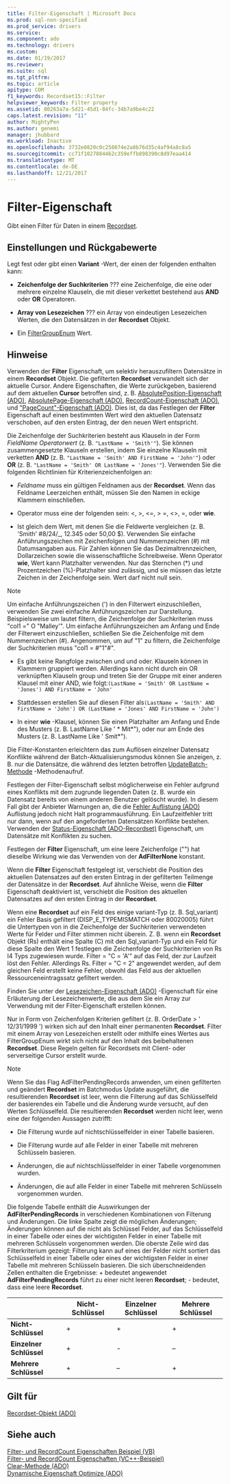 ```yaml
---
title: Filter-Eigenschaft | Microsoft Docs
ms.prod: sql-non-specified
ms.prod_service: drivers
ms.service: 
ms.component: ado
ms.technology: drivers
ms.custom: 
ms.date: 01/19/2017
ms.reviewer: 
ms.suite: sql
ms.tgt_pltfrm: 
ms.topic: article
apitype: COM
f1_keywords: Recordset15::Filter
helpviewer_keywords: Filter property
ms.assetid: 80263a7a-5d21-45d1-84fc-34b7a9be4c22
caps.latest.revision: "11"
author: MightyPen
ms.author: genemi
manager: jhubbard
ms.workload: Inactive
ms.openlocfilehash: 3732e0820c0c258074e2a8b76d35c4af94a8c8a5
ms.sourcegitcommit: cc71f1027884462c359effb898390c8d97eaa414
ms.translationtype: MT
ms.contentlocale: de-DE
ms.lasthandoff: 12/21/2017
---
```

# <a name="filter-property"></a>Filter-Eigenschaft
Gibt einen Filter für Daten in einem [Recordset](../../../ado/reference/ado-api/recordset-object-ado.md).  
  
## <a name="settings-and-return-values"></a>Einstellungen und Rückgabewerte  
 Legt fest oder gibt einen **Variant** -Wert, der einen der folgenden enthalten kann:  
  
-   **Zeichenfolge der Suchkriterien** ??? eine Zeichenfolge, die eine oder mehrere einzelne Klauseln, die mit dieser verkettet bestehend aus **AND** oder **OR** Operatoren.  
  
-   **Array von Lesezeichen** ??? ein Array von eindeutigen Lesezeichen Werten, die den Datensätzen in der **Recordset** Objekt.  
  
-   Ein [FilterGroupEnum](../../../ado/reference/ado-api/filtergroupenum.md) Wert.  
  
## <a name="remarks"></a>Hinweise  
 Verwenden der **Filter** Eigenschaft, um selektiv herauszufiltern Datensätze in einem **Recordset** Objekt. Die gefilterten **Recordset** verwandelt sich der aktuelle Cursor. Andere Eigenschaften, die Werte zurückgeben, basierend auf dem aktuellen **Cursor** betroffen sind, z. B. [AbsolutePosition-Eigenschaft (ADO)](../../../ado/reference/ado-api/absoluteposition-property-ado.md), [AbsolutePage-Eigenschaft (ADO)](../../../ado/reference/ado-api/absolutepage-property-ado.md), [ RecordCount-Eigenschaft (ADO)](../../../ado/reference/ado-api/recordcount-property-ado.md), und ["PageCount"-Eigenschaft (ADO)](../../../ado/reference/ado-api/pagecount-property-ado.md). Dies ist, da das Festlegen der **Filter** Eigenschaft auf einen bestimmten Wert wird den aktuellen Datensatz verschoben, auf den ersten Eintrag, der den neuen Wert entspricht.  
  
 Die Zeichenfolge der Suchkriterien besteht aus Klauseln in der Form *FieldName Operatorwert* (z. B. `"LastName = 'Smith'"`). Sie können zusammengesetzte Klauseln erstellen, indem Sie einzelne Klauseln mit verketten **AND** (z. B. `"LastName = 'Smith' AND FirstName = 'John'"`) oder **OR** (z. B. `"LastName = 'Smith' OR LastName = 'Jones'"`). Verwenden Sie die folgenden Richtlinien für Kriterienzeichenfolgen an:  
  
-   *Feldname* muss ein gültigen Feldnamen aus der **Recordset**. Wenn das Feldname Leerzeichen enthält, müssen Sie den Namen in eckige Klammern einschließen.  
  
-   Operator muss eine der folgenden sein: \<, >, \<=, > =, <>, =, oder **wie**.  
  
-   Ist gleich dem Wert, mit denen Sie die Feldwerte vergleichen (z. B. 'Smith' #8/24/&#95;, 12.345 oder 50,00 $). Verwenden Sie einfache Anführungszeichen mit Zeichenfolgen und Nummernzeichen (#) mit Datumsangaben aus. Für Zahlen können Sie das Dezimaltrennzeichen, Dollarzeichen sowie die wissenschaftliche Schreibweise. Wenn Operator **wie**, Wert kann Platzhalter verwenden. Nur das Sternchen (*) und Prozentzeichen (%)-Platzhalter sind zulässig, und sie müssen das letzte Zeichen in der Zeichenfolge sein. Wert darf nicht null sein.  
  
> [!NOTE]
>  Um einfache Anführungszeichen (') in den Filterwert einzuschließen, verwenden Sie zwei einfache Anführungszeichen zur Darstellung. Beispielsweise um lautet filtern, die Zeichenfolge der Suchkriterien muss "col1 =" O "Malley'". Um einfache Anführungszeichen am Anfang und Ende der Filterwert einzuschließen, schließen Sie die Zeichenfolge mit dem Nummernzeichen (#). Angenommen, um auf "1" zu filtern, die Zeichenfolge der Suchkriterien muss "col1 = #"1"#".  
  
-   Es gibt keine Rangfolge zwischen und und oder. Klauseln können in Klammern gruppiert werden. Allerdings kann nicht durch ein OR verknüpften Klauseln group und treten Sie der Gruppe mit einer anderen Klausel mit einer AND, wie folgt:`(LastName = 'Smith' OR LastName = 'Jones') AND FirstName = 'John'`  
  
-   Stattdessen erstellen Sie auf diesen Filter als`(LastName = 'Smith' AND FirstName = 'John') OR (LastName = 'Jones' AND FirstName = 'John')`  
  
-   In einer **wie** -Klausel, können Sie einen Platzhalter am Anfang und Ende des Musters (z. B. LastName Like ' * Mit\*"), oder nur am Ende des Musters (z. B. LastName Like ' Smit\*").  
  
 Die Filter-Konstanten erleichtern das zum Auflösen einzelner Datensatz Konflikte während der Batch-Aktualisierungsmodus können Sie anzeigen, z. B. nur die Datensätze, die während des letzten betroffen [UpdateBatch-Methode](../../../ado/reference/ado-api/updatebatch-method.md) -Methodenaufruf.  
  
 Festlegen der Filter-Eigenschaft selbst möglicherweise ein Fehler aufgrund eines Konflikts mit dem zugrunde liegenden Daten (z. B. wurde ein Datensatz bereits von einem anderen Benutzer gelöscht wurde). In diesem Fall gibt der Anbieter Warnungen an, die die [Fehler Auflistung (ADO)](../../../ado/reference/ado-api/errors-collection-ado.md) Auflistung jedoch nicht Halt programmausführung. Ein Laufzeitfehler tritt nur dann, wenn auf den angeforderten Datensätzen Konflikte bestehen. Verwenden der [Status-Eigenschaft (ADO-Recordset)](../../../ado/reference/ado-api/status-property-ado-recordset.md) Eigenschaft, um Datensätze mit Konflikten zu suchen.  
  
 Festlegen der **Filter** Eigenschaft, um eine leere Zeichenfolge ("") hat dieselbe Wirkung wie das Verwenden von der **AdFilterNone** konstant.  
  
 Wenn die **Filter** Eigenschaft festgelegt ist, verschiebt die Position des aktuellen Datensatzes auf den ersten Eintrag in der gefilterten Teilmenge der Datensätze in der **Recordset**. Auf ähnliche Weise, wenn die **Filter** Eigenschaft deaktiviert ist, verschiebt die Position des aktuellen Datensatzes auf den ersten Eintrag in der **Recordset**.  
  
 Wenn eine **Recordset** auf ein Feld des einige variant-Typ (z. B. Sql_variant) ein Fehler Basis gefiltert (DISP_E_TYPEMISMATCH oder 80020005) führt die Untertypen von in die Zeichenfolge der Suchkriterien verwendeten Werte für Felder und Filter stimmen nicht überein. Z. B. wenn ein **Recordset** Objekt (Rs) enthält eine Spalte (C) mit den Sql_variant-Typ und ein Feld für diese Spalte den Wert 1 festlegen die Zeichenfolge der Suchkriterien von Rs I4 Typs zugewiesen wurde. Filter = "C = 'A'" auf das Feld, der zur Laufzeit löst den Fehler. Allerdings Rs. Filter = "C = 2" angewendet werden, auf dem gleichen Feld erstellt keine Fehler, obwohl das Feld aus der aktuellen Ressourceneintragssatz gefiltert werden.  
  
 Finden Sie unter der [Lesezeichen-Eigenschaft (ADO)](../../../ado/reference/ado-api/bookmark-property-ado.md) -Eigenschaft für eine Erläuterung der Lesezeichenwerte, die aus dem Sie ein Array zur Verwendung mit der Filter-Eigenschaft erstellen können.  
  
 Nur in Form von Zeichenfolgen Kriterien gefiltert (z. B. OrderDate > ' 12/31/1999 ') wirken sich auf den Inhalt einer permanenten **Recordset**. Filter mit einem Array von Lesezeichen erstellt oder mithilfe eines Wertes aus FilterGroupEnum wirkt sich nicht auf den Inhalt des beibehaltenen **Recordset**. Diese Regeln gelten für Recordsets mit Client- oder serverseitige Cursor erstellt wurde.  
  
> [!NOTE]
>  Wenn Sie das Flag AdFilterPendingRecords anwenden, um einen gefilterten und geändert **Recordset** im Batchmodus Update ausgeführt, die resultierenden **Recordset** ist leer, wenn die Filterung auf das Schlüsselfeld der basierendes ein Tabelle und die Änderung wurde versucht, auf den Werten Schlüsselfeld. Die resultierenden **Recordset** werden nicht leer, wenn eine der folgenden Aussagen zutrifft:  
  
-   Die Filterung wurde auf nichtschlüsselfelder in einer Tabelle basieren.  
  
-   Die Filterung wurde auf alle Felder in einer Tabelle mit mehreren Schlüsseln basieren.  
  
-   Änderungen, die auf nichtschlüsselfelder in einer Tabelle vorgenommen wurden.  
  
-   Änderungen, die auf alle Felder in einer Tabelle mit mehreren Schlüsseln vorgenommen wurden.  
  
 Die folgende Tabelle enthält die Auswirkungen der **AdFilterPendingRecords** in verschiedenen Kombinationen von Filterung und Änderungen. Die linke Spalte zeigt die möglichen Änderungen; Änderungen können auf die nicht als Schlüssel Felder, auf das Schlüsselfeld in einer Tabelle oder eines der wichtigsten Felder in einer Tabelle mit mehreren Schlüsseln vorgenommen werden. Die oberste Zeile wird das Filterkriterium gezeigt: Filterung kann auf eines der Felder nicht sortiert das Schlüsselfeld in einer Tabelle oder eines der wichtigsten Felder in einer Tabelle mit mehreren Schlüsseln basieren. Die sich überschneidenden Zellen enthalten die Ergebnisse: + bedeutet angewendet **AdFilterPendingRecords** führt zu einer nicht leeren **Recordset**; - bedeutet, dass eine leere **Recordset**.  
  
||Nicht-Schlüssel|Einzelner Schlüssel|Mehrere Schlüssel|  
|-|--------------|----------------|-------------------|  
|**Nicht-Schlüssel**|+|+|+|  
|**Einzelner Schlüssel**|+|-|–|  
|**Mehrere Schlüssel**|+|–|+|  
  
## <a name="applies-to"></a>Gilt für  
 [Recordset-Objekt (ADO)](../../../ado/reference/ado-api/recordset-object-ado.md)  
  
## <a name="see-also"></a>Siehe auch  
 [Filter- und RecordCount Eigenschaften Beispiel (VB)](../../../ado/reference/ado-api/filter-and-recordcount-properties-example-vb.md)   
 [Filter- und RecordCount Eigenschaften (VC++-Beispiel)](../../../ado/reference/ado-api/filter-and-recordcount-properties-example-vc.md)   
 [Clear-Methode (ADO)](../../../ado/reference/ado-api/clear-method-ado.md)   
 [Dynamische Eigenschaft Optimize (ADO)](../../../ado/reference/ado-api/optimize-property-dynamic-ado.md)
